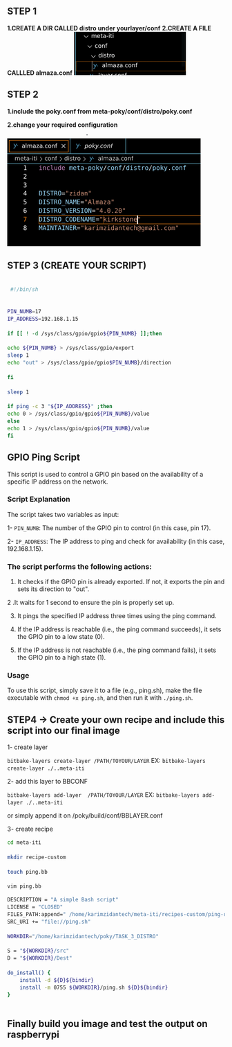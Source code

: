 ## STEP 1 

**1.CREATE A DIR CALLED distro under yourlayer/conf**
**2.CREATE A FILE CALLLED almaza.conf**
![alt text](image.png) 

## STEP 2 

**1.include the poky.conf from meta-poky/conf/distro/poky.conf**

**2.change your required configuration**

![alt text](image-1.png)

## STEP 3 (CREATE YOUR SCRIPT)

```bash

 #!/bin/sh


PIN_NUMB=17
IP_ADDRESS=192.168.1.15

if [[ ! -d /sys/class/gpio/gpio${PIN_NUMB} ]];then

echo ${PIN_NUMB} > /sys/class/gpio/export
sleep 1
echo "out" > /sys/class/gpio/gpio$PIN_NUMB}/direction 

fi

sleep 1

if ping -c 3 "${IP_ADDRESS}" ;then
echo 0 > /sys/class/gpio/gpio${PIN_NUMB}/value
else
echo 1 > /sys/class/gpio/gpio${PIN_NUMB}/value
fi


```
## GPIO Ping Script

This script is used to control a GPIO pin based on the availability of a specific IP address on the network.

### Script Explanation
The script takes two variables as input:

1- `PIN_NUMB`: The number of the GPIO pin to control (in this case, pin 17).

2- `IP_ADDRESS`: The IP address to ping and check for availability (in this case, 192.168.1.15).

### The script performs the following actions:

1. It checks if the GPIO pin is already exported. If not, it exports the pin and sets its direction to "out".

2 .It waits for 1 second to ensure the pin is properly set up.

3. It pings the specified IP address three times using the ping command.

4. If the IP address is reachable (i.e., the ping command succeeds), it sets the GPIO pin to a low state (0).

5. If the IP address is not reachable (i.e., the ping command fails), it sets the GPIO pin to a high state (1).

### Usage

To use this script, simply save it to a file (e.g., ping.sh), 
make the file executable with 
`chmod +x ping.sh`, and then run it with `./ping.sh`.

## STEP4 -> Create your own recipe and include this script into our final image

1- create layer

`bitbake-layers create-layer /PATH/TOYOUR/LAYER`
EX:
`bitbake-layers create-layer ./..meta-iti`


2- add this layer to BBCONF

`bitbake-layers add-layer  /PATH/TOYOUR/LAYER`
EX:
`bitbake-layers add-layer ./..meta-iti`

or simply append it on /poky/build/conf/BBLAYER.conf


3- create recipe


```bash
cd meta-iti

mkdir recipe-custom

touch ping.bb

vim ping.bb
```

```bash
DESCRIPTION = "A simple Bash script"
LICENSE = "CLOSED"
FILES_PATH:append=" /home/karimzidantech/meta-iti/recipes-custom/ping-recipe/files"
SRC_URI += "file://ping.sh"

WORKDIR="/home/karimzidantech/poky/TASK_3_DISTRO"

S = "${WORKDIR}/src"
D = "${WORKDIR}/Dest"

do_install() {
    install -d ${D}${bindir}
    install -m 0755 ${WORKDIR}/ping.sh ${D}${bindir}
}



```

## Finally build you image and test the output on raspberrypi


